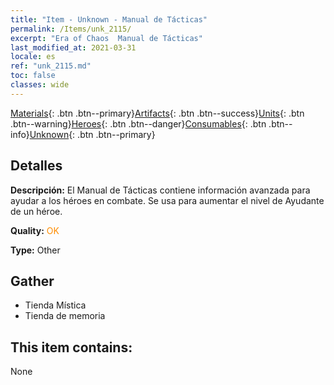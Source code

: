 ```yaml
---
title: "Item - Unknown - Manual de Tácticas"
permalink: /Items/unk_2115/
excerpt: "Era of Chaos  Manual de Tácticas"
last_modified_at: 2021-03-31
locale: es
ref: "unk_2115.md"
toc: false
classes: wide
---
```

 [Materials](/es/Items/){: .btn .btn--primary}[Artifacts](/es/Items/Artifacts/){: .btn .btn--success}[Units](/es/Items/Units/){: .btn .btn--warning}[Heroes](/es/Items/Heroes/){: .btn .btn--danger}[Consumables](/es/Items/Consumables/){: .btn .btn--info}[Unknown](/es/Items/Unknown/){: .btn .btn--primary}

## Detalles
 **Descripción:** El Manual de Tácticas contiene información avanzada para ayudar a los héroes en combate. Se usa para aumentar el nivel de Ayudante de un héroe.

 **Quality:** <span style="color: #FF8C00">OK</span>

 **Type:** Other

## Gather

*    Tienda Mística 
*    Tienda de memoria 

## This item contains:

  None

